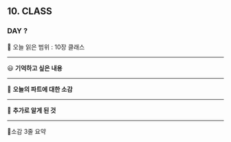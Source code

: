 ## 10. CLASS

### DAY ?

🔖 오늘 읽은 범위 : 10장 클래스

---

😃 **기억하고 싶은 내용**




---

🤔 **오늘의 파트에 대한 소감**



---

🔎 **추가로 알게 된 것**



---

🤟소감 3줄 요약 



